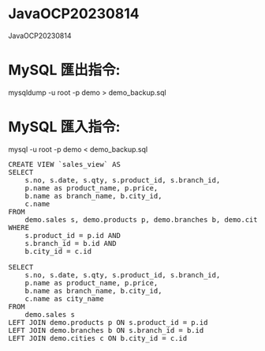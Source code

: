 # JavaOCP20230814
JavaOCP20230814

# MySQL 匯出指令: 
mysqldump -u root -p demo > demo_backup.sql

# MySQL 匯入指令: 
mysql -u root -p demo < demo_backup.sql

<pre>
CREATE VIEW `sales_view` AS
SELECT 
	s.no, s.date, s.qty, s.product_id, s.branch_id,
    p.name as product_name, p.price,
    b.name as branch_name, b.city_id,
    c.name
FROM 
	demo.sales s, demo.products p, demo.branches b, demo.cities c
WHERE
	s.product_id = p.id AND 
    s.branch_id = b.id AND
    b.city_id = c.id

SELECT 
    s.no, s.date, s.qty, s.product_id, s.branch_id,
    p.name as product_name, p.price,
    b.name as branch_name, b.city_id,
    c.name as city_name
FROM 
    demo.sales s
LEFT JOIN demo.products p ON s.product_id = p.id
LEFT JOIN demo.branches b ON s.branch_id = b.id
LEFT JOIN demo.cities c ON b.city_id = c.id 

</pre>
